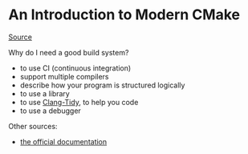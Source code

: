 # An Introduction to Modern CMake

[Source](https://cliutils.gitlab.io/modern-cmake/)

Why do I need a good build system?

- to use CI (continuous integration)
- support multiple compilers
- describe how your program is structured logically
- to use a library
- to use [Clang-Tidy](https://clang.llvm.org/extra/clang-tidy/), to help you code
- to use a debugger

Other sources:

- [the official documentation](https://cmake.org/cmake/help/latest/)

